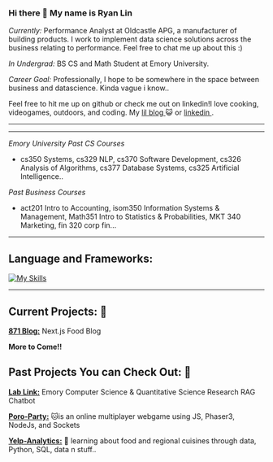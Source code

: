### Hi there 👋 My name is Ryan Lin 

 <i>Currently:</i> Performance Analyst at Oldcastle APG, a manufacturer of building products. I work to implement data science solutions across the business relating to performance. Feel free to chat me up about this :)
 
 <i>In Undergrad:</i> BS CS and Math Student at Emory University. 
 
 <i>Career Goal:</i> Professionally, I hope to be somewhere in the space between business and datascience. Kinda vague i know..
 
 Feel free to hit me up on github or check me out on linkedin!I love cooking, videogames, outdoors, and coding.
 My <a href="https://ryworld-lgb4.vercel.app/"> lil blog </a> 😺 or <a href="https://www.linkedin.com/in/ryan-lin122/"> linkedin </a>. 

------ 
<!-- <h2>🌱 I’m currently learning ...</h2> -->

------
_Emory University_
_Past CS Courses_
  - cs350 Systems, cs329 NLP, cs370 Software Development, cs326 Analysis of Algorithms, cs377 Database Systems, cs325 Artificial Intelligence..

_Past Business Courses_
  - act201 Intro to Accounting, isom350 Information Systems & Management, Math351 Intro to Statistics & Probabilities, MKT 340 Marketing, fin 320 corp fin...

------

<h2>Language and Frameworks:</h2>

[![My Skills](https://skillicons.dev/icons?i=js,html,css,c,java,js,py,mysql,mongodb,r)](https://skillicons.dev)

------

<h2> Current Projects: 👷 </h2>

__[871 Blog:](https://github.com/rlyn122/ryworld)__ Next.js Food Blog


__More to Come!!__

<h2> Past Projects You can Check Out: 🏁 </h2>

__[Lab Link:](https://github.com/rlyn122/lab-link)__ Emory Computer Science & Quantitative Science Research RAG Chatbot

__[Poro-Party:](https://github.com/rlyn122/Poro-Party)__     🐱is an online multiplayer webgame using JS, Phaser3, NodeJs, and Sockets

__[Yelp-Analytics:](https://github.com/rlyn122/YelpAnalytics)__  🍔 learning about food and regional cuisines through data, Python, SQL, data n stuff..



<!--
**rlyn122/rlyn122** is a ✨ _special_ ✨ repository because its `README.md` (this file) appears on your GitHub profile.

Here are some ideas to get you started:

- 🔭 I’m currently working on ...
- 🌱 I’m currently learning ...
- 👯 I’m looking to collaborate on ...
- 🤔 I’m looking for help with ...
- 💬 Ask me about ...
- 📫 How to reach me: ...
- 😄 Pronouns: ...
- ⚡ Fun fact: ...
-->
